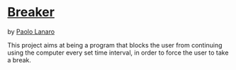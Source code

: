 # [Breaker](https://github.com/paololanaro/Breaker)
by [Paolo Lanaro](https://github.com/paololanaro)

This project aims at being a program that blocks the user from continuing using the computer
every set time interval, in order to force the user to take a break.
